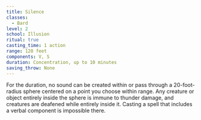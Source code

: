 ```yaml
---
title: Silence
classes:
  - Bard
level: 2
school: Illusion
ritual: true
casting_time: 1 action
range: 120 feet
components: V, S
duration: Concentration, up to 10 minutes
saving_throw: None
---
```


For the duration, no sound can be created within or pass through a 20-foot-radius sphere centered on a point you choose within range. Any creature or object entirely inside the sphere is immune to thunder damage, and creatures are deafened while entirely inside it. Casting a spell that includes a verbal component is impossible there.
